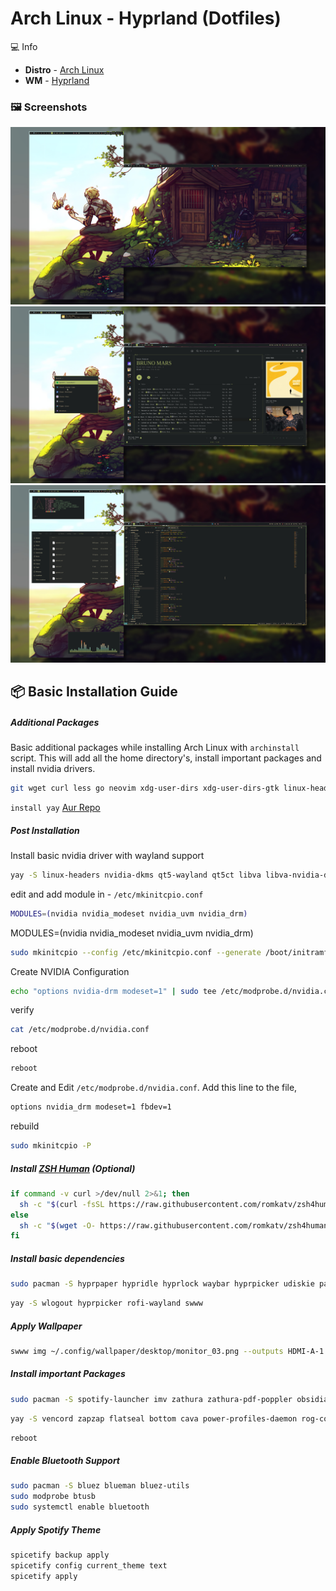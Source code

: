 # Arch Linux - Hyprland (Dotfiles)
💻 Info
- **Distro** - [Arch Linux](https://archlinux.org/)
- **WM** - [Hyprland](https://hyprland.org/)

### 🖼️ Screenshots
![01](/screenshot/1.png)
![02](/screenshot/2.png)
![03](/screenshot/3.png)

## 📦 Basic Installation Guide
##### Additional Packages
Basic additional packages while installing Arch Linux with `archinstall` script. This will add all the home directory's, install important packages and install nvidia drivers.
```bash
git wget curl less go neovim xdg-user-dirs xdg-user-dirs-gtk linux-headers nvidia nvidia-settings nvidia-utils egl-wayland
```
`install yay` [Aur Repo](https://aur.archlinux.org/packages/yay)

##### Post Installation
Install basic nvidia driver with wayland support
```bash
yay -S linux-headers nvidia-dkms qt5-wayland qt5ct libva libva-nvidia-driver-git
```
edit and add module in - `/etc/mkinitcpio.conf`
```bash
MODULES=(nvidia nvidia_modeset nvidia_uvm nvidia_drm)
```

MODULES=(nvidia nvidia_modeset nvidia_uvm nvidia_drm)
```bash
sudo mkinitcpio --config /etc/mkinitcpio.conf --generate /boot/initramfs-custom.img
```
Create NVIDIA Configuration
```bash
echo "options nvidia-drm modeset=1" | sudo tee /etc/modprobe.d/nvidia.conf
```
verify
```bash
cat /etc/modprobe.d/nvidia.conf
```
reboot
```bash
reboot
```

Create and Edit `/etc/modprobe.d/nvidia.conf`. Add this line to the file,
```bash
options nvidia_drm modeset=1 fbdev=1
```
rebuild
```bash
sudo mkinitcpio -P
```


##### Install [ZSH Human](https://github.com/romkatv/zsh4humans) (Optional)
```bash
if command -v curl >/dev/null 2>&1; then
  sh -c "$(curl -fsSL https://raw.githubusercontent.com/romkatv/zsh4humans/v5/install)"
else
  sh -c "$(wget -O- https://raw.githubusercontent.com/romkatv/zsh4humans/v5/install)"
fi
```

##### Install basic dependencies
```bash
sudo pacman -S hyprpaper hypridle hyprlock waybar hyprpicker udiskie pavucontrol brightnessctl kdeconnect cliphist grim timeshift slurp
```

```bash
yay -S wlogout hyprpicker rofi-wayland swww
```

##### Apply Wallpaper
```bash
swww img ~/.config/wallpaper/desktop/monitor_03.png --outputs HDMI-A-1 && swww img ~/.config/wallpaper/desktop/monitor_02.png --outputs DP-1 && swww img ~/.config/wallpaper/desktop/monitor_01.png --outputs eDP-1
```

##### Install important Packages
```bash
sudo pacman -S spotify-launcher imv zathura zathura-pdf-poppler obsidian rclone syncthing gimp krita inkscape blender kdenlive htop neofetch ranger tty-clock gvfs-mtp mtpfs zathura-pdf-poppler spicetify-cli
```
```bash
yay -S vencord zapzap flatseal bottom cava power-profiles-daemon rog-control-center jmtpfs
```
```bash
reboot
```

##### Enable Bluetooth Support
```bash
sudo pacman -S bluez blueman bluez-utils
sudo modprobe btusb
sudo systemctl enable bluetooth
```


##### Apply Spotify Theme
```bash
spicetify backup apply
spicetify config current_theme text
spicetify apply
```
